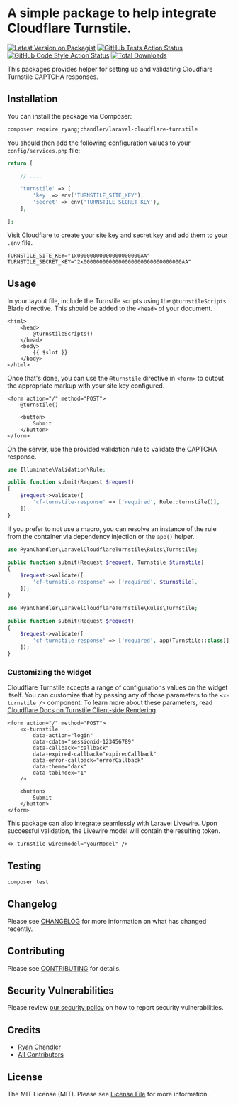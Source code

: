 # A simple package to help integrate Cloudflare Turnstile.

[![Latest Version on Packagist](https://img.shields.io/packagist/v/ryangjchandler/laravel-cloudflare-turnstile.svg?style=flat-square)](https://packagist.org/packages/ryangjchandler/laravel-cloudflare-turnstile)
[![GitHub Tests Action Status](https://img.shields.io/github/workflow/status/ryangjchandler/laravel-cloudflare-turnstile/run-tests?label=tests)](https://github.com/ryangjchandler/laravel-cloudflare-turnstile/actions?query=workflow%3Arun-tests+branch%3Amain)
[![GitHub Code Style Action Status](https://img.shields.io/github/workflow/status/ryangjchandler/laravel-cloudflare-turnstile/Fix%20PHP%20code%20style%20issues?label=code%20style)](https://github.com/ryangjchandler/laravel-cloudflare-turnstile/actions?query=workflow%3A"Fix+PHP+code+style+issues"+branch%3Amain)
[![Total Downloads](https://img.shields.io/packagist/dt/ryangjchandler/laravel-cloudflare-turnstile.svg?style=flat-square)](https://packagist.org/packages/ryangjchandler/laravel-cloudflare-turnstile)

This packages provides helper for setting up and validating Cloudflare Turnstile CAPTCHA responses.

## Installation

You can install the package via Composer:

```bash
composer require ryangjchandler/laravel-cloudflare-turnstile
```

You should then add the following configuration values to your `config/services.php` file:

```php
return [

    // ...,

    'turnstile' => [
        'key' => env('TURNSTILE_SITE_KEY'),
        'secret' => env('TURNSTILE_SECRET_KEY'),
    ],

];
```

Visit Cloudflare to create your site key and secret key and add them to your `.env` file.

```
TURNSTILE_SITE_KEY="1x00000000000000000000AA"
TURNSTILE_SECRET_KEY="2x0000000000000000000000000000000AA"
```

## Usage

In your layout file, include the Turnstile scripts using the `@turnstileScripts` Blade directive. This should be added to the `<head>` of your document.

```blade
<html>
    <head>
        @turnstileScripts()
    </head>
    <body>
        {{ $slot }}
    </body>
</html>
```

Once that's done, you can use the `@turnstile` directive in `<form>` to output the appropriate markup with your site key configured.

```blade
<form action="/" method="POST">
    @turnstile()

    <button>
        Submit
    </button>
</form>
```

On the server, use the provided validation rule to validate the CAPTCHA response.

```php
use Illuminate\Validation\Rule;

public function submit(Request $request)
{
    $request->validate([
        'cf-turnstile-response' => ['required', Rule::turnstile()],
    ]);
}
```

If you prefer to not use a macro, you can resolve an instance of the rule from the container via dependency injection or the `app()` helper.

```php
use RyanChandler\LaravelCloudflareTurnstile\Rules\Turnstile;

public function submit(Request $request, Turnstile $turnstile)
{
    $request->validate([
        'cf-turnstile-response' => ['required', $turnstile],
    ]);
}
```

```php
use RyanChandler\LaravelCloudflareTurnstile\Rules\Turnstile;

public function submit(Request $request)
{
    $request->validate([
        'cf-turnstile-response' => ['required', app(Turnstile::class)],
    ]);
}
```

### Customizing the widget

Cloudflare Turnstile accepts a range of configurations values on the widget itself. You can customize that by passing any of those parameters to the `<x-turnstile />` component. To learn more about these parameters, read [Cloudflare Docs on Turnstile Client-side Rendering](https://developers.cloudflare.com/turnstile/get-started/client-side-rendering/#configurations).

```blade
<form action="/" method="POST">
    <x-turnstile
        data-action="login"
        data-cdata="sessionid-123456789"
        data-callback="callback"
        data-expired-callback="expiredCallback"
        data-error-callback="errorCallback"
        data-theme="dark"
        data-tabindex="1"
    />

    <button>
        Submit
    </button>
</form>
```

This package can also integrate seamlessly with Laravel Livewire. Upon successful validation, the Livewire model will contain the resulting token.

```blade
<x-turnstile wire:model="yourModel" />
```

## Testing

```bash
composer test
```

## Changelog

Please see [CHANGELOG](CHANGELOG.md) for more information on what has changed recently.

## Contributing

Please see [CONTRIBUTING](CONTRIBUTING.md) for details.

## Security Vulnerabilities

Please review [our security policy](../../security/policy) on how to report security vulnerabilities.

## Credits

- [Ryan Chandler](https://github.com/ryangjchandler)
- [All Contributors](../../contributors)

## License

The MIT License (MIT). Please see [License File](LICENSE.md) for more information.
